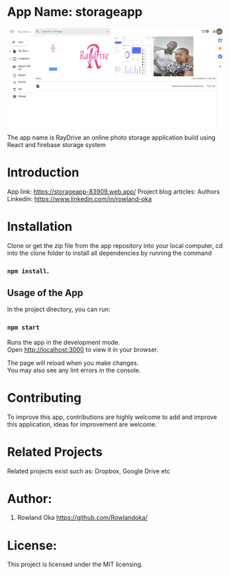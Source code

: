 # App Name: storageapp

![alt-text](./public/home.png "App Dashboard")

The app name is RayDrive an online photo storage application build using React and firebase storage system

# Introduction

App link: https://storageapp-83909.web.app/
Project blog articles:
Authors Linkedin: https://www.linkedin.com/in/rowland-oka

# Installation

Clone or get the zip file from the app repository into your local computer, cd into the clone folder to install all dependencies by running the command

### `npm install`.

## Usage of the App

In the project directory, you can run:

### `npm start`

Runs the app in the development mode.\
Open [http://localhost:3000](http://localhost:3000) to view it in your browser.

The page will reload when you make changes.\
You may also see any lint errors in the console.

# Contributing

To improve this app, contributions are highly welcome to add and improve this application, ideas for improvement are welcome.

# Related Projects

Related projects exist such as:
Dropbox, Google Drive etc

# Author:

1.  Rowland Oka <https://github.com/Rowlandoka/>

# License:

This project is licensed under the MIT licensing.
